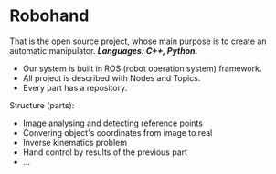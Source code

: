 # Robohand
That is the open source project, whose main purpose is to create an automatic manipulator.
***Languages: C++, Python.***

* Our system is built in ROS (robot operation system) framework.
* All project is described with Nodes and Topics.
* Every part has a repository.

Structure (parts):
- Image analysing and detecting reference points
- Convering object's coordinates from image to real
- Inverse kinematics problem
- Hand control by results of the previous part
- ...

